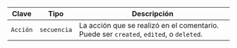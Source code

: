 | Clave    | Tipo        | Descripción                                                                            |
| -------- | ----------- | -------------------------------------------------------------------------------------- |
| `Acción` | `secuencia` | La acción que se realizó en el comentario. Puede ser `created`, `edited`, o `deleted`. |